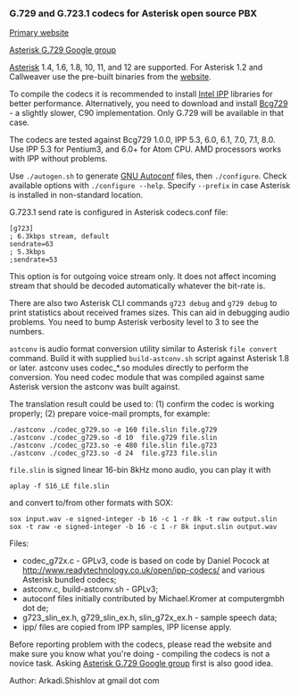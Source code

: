 ### G.729 and G.723.1 codecs for Asterisk open source PBX

[Primary website](http://asterisk.hosting.lv/)

[Asterisk G.729 Google group]

[Asterisk] 1.4, 1.6, 1.8, 10, 11, and 12 are supported. For Asterisk 1.2 and Callweaver use the pre-built binaries from the [website].

To compile the codecs it is recommended to install [Intel IPP] libraries for better performance. Alternatively, you need to download and install [Bcg729] - a slightly slower, C90 implementation. Only G.729 will be available in that case.

The codecs are tested against Bcg729 1.0.0, IPP 5.3, 6.0, 6.1, 7.0, 7.1, 8.0. Use IPP 5.3 for Pentium3, and 6.0+ for Atom CPU. AMD processors works with IPP without problems.

Use `./autogen.sh` to generate [GNU Autoconf] files, then `./configure`. Check available options with `./configure --help`. Specify `--prefix` in case Asterisk is installed in non-standard location.

G.723.1 send rate is configured in Asterisk codecs.conf file:

    [g723]
    ; 6.3kbps stream, default
    sendrate=63
    ; 5.3kbps
    ;sendrate=53

This option is for outgoing voice stream only. It does not affect incoming stream that should be decoded automatically whatever the bit-rate is.

There are also two Asterisk CLI commands `g723 debug` and `g729 debug` to print statistics about received frames sizes. This can aid in debugging audio problems. You need to bump Asterisk verbosity level to 3 to see the numbers.

`astconv` is audio format conversion utility similar to Asterisk `file convert` command. Build it with supplied `build-astconv.sh` script against Asterisk 1.8 or later. astconv uses codec_*.so modules directly to perform the conversion. You need codec module that was compiled against same Asterisk version the astconv was built against.

The translation result could be used to: (1) confirm the codec is working properly; (2) prepare voice-mail prompts, for example:

    ./astconv ./codec_g729.so -e 160 file.slin file.g729
    ./astconv ./codec_g729.so -d 10  file.g729 file.slin
    ./astconv ./codec_g723.so -e 480 file.slin file.g723
    ./astconv ./codec_g723.so -d 24  file.g723 file.slin

`file.slin` is signed linear 16-bin 8kHz mono audio, you can play it with

    aplay -f S16_LE file.slin

and convert to/from other formats with SOX:

    sox input.wav -e signed-integer -b 16 -c 1 -r 8k -t raw output.slin
    sox -t raw -e signed-integer -b 16 -c 1 -r 8k input.slin output.wav

Files:

- codec_g72x.c - GPLv3, code is based on code by Daniel Pocock at http://www.readytechnology.co.uk/open/ipp-codecs/ and various Asterisk bundled codecs;
- astconv.c, build-astconv.sh - GPLv3;
- autoconf files initially contributed by Michael.Kromer at computergmbh dot de;
- g723_slin_ex.h, g729_slin_ex.h, slin_g72x_ex.h - sample speech data;
- ipp/ files are copied from IPP samples, IPP license apply.

Before reporting problem with the codecs, please read the website and make sure you know what you're doing - compiling the codecs is not a novice task. Asking [Asterisk G.729 Google group] first is also good idea.

Author: Arkadi.Shishlov at gmail dot com

[Asterisk]: http://www.asterisk.org/
[website]: http://asterisk.hosting.lv/
[Intel IPP]: http://software.intel.com/en-us/non-commercial-software-development
[Bcg729]: http://www.linphone.org/eng/documentation/dev/bcg729.html
[GNU Autoconf]: https://www.gnu.org/software/autoconf/
[Asterisk G.729 Google group]: http://groups.google.com/group/asterisk-g729
